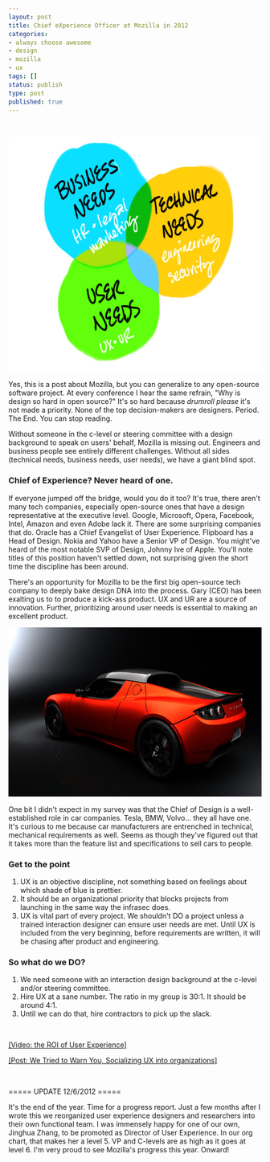 ```yaml
---
layout: post
title: Chief eXperience Officer at Mozilla in 2012
categories:
- always choose awesome
- design
- mozilla
- ux
tags: []
status: publish
type: post
published: true
---
```

&nbsp;

<a href="/img/user-business-technical-needs.jpg"><img class="alignnone size-full wp-image-721" title="user needs technical needs business needs" src="/img/user-business-technical-needs.jpg" alt="" width="600" height="468" /></a>

Yes, this is a post about Mozilla, but you can generalize to any open-source software project. At every conference I hear the same refrain, "Why is design so hard in open source?" It's so hard because *drumroll please* it's not made a priority. None of the top decision-makers are designers. Period. The End. You can stop reading.

Without someone in the c-level or steering committee with a design background to speak on users' behalf, Mozilla is missing out. Engineers and business people see entirely different challenges. Without all sides (technical needs, business needs, user needs), we have a giant blind spot.
<h3>Chief of Experience? Never heard of one.</h3>
If everyone jumped off the bridge, would you do it too? It's true, there aren't many tech companies, especially open-source ones that have a design representative at the executive level. Google, Microsoft, Opera, Facebook, Intel, Amazon and even Adobe lack it. There are some surprising companies that do. Oracle has a Chief Evangelist of User Experience. Flipboard has a Head of Design. Nokia and Yahoo have a Senior VP of Design. You might've heard of the most notable SVP of Design, Johnny Ive of Apple. You'll note titles of this position haven't settled down, not surprising given the short time the discipline has been around.

There's an opportunity for Mozilla to be the first big open-source tech company to deeply bake design DNA into the process. Gary (CEO) has been exalting us to to produce a kick-ass product. UX and UR are a source of innovation. Further, prioritizing around user needs is essential to making an excellent product.

<a href="/img/Tesla-Roadster-Sport-Tesla-Motors-to-Open-Colorado-Gallery-Rear-Angle.jpg"><img title="Tesla-Roadster-Sport-Tesla-Motors-to-Open-Colorado-Gallery-Rear-Angle" src="/img/Tesla-Roadster-Sport-Tesla-Motors-to-Open-Colorado-Gallery-Rear-Angle.jpg" alt="" width="600" height="337" /></a>

One bit I didn't expect in my survey was that the Chief of Design is a well-established role in car companies. Tesla, BMW, Volvo... they all have one. It's curious to me because car manufacturers are entrenched in technical, mechanical requirements as well. Seems as though they've figured out that it takes more than the feature list and specifications to sell cars to people.
<h3>Get to the point</h3>
<ol>
	<li>UX is an objective discipline, not something based on feelings about which shade of blue is prettier.</li>
	<li>It should be an organizational priority that blocks projects from launching in the same way the infrasec does.</li>
	<li>UX is vital part of every project. We shouldn't DO a project unless a trained interaction designer can ensure user needs are met. Until UX is included from the very beginning, before requirements are written, it will be chasing after product and engineering.</li>
</ol>
<h3>So what do we DO?</h3>
<ol>
	<li>We need someone with an interaction design background at the c-level and/or steering committee.</li>
	<li>Hire UX at a sane number. The ratio in my group is 30:1. It should be around 4:1.</li>
	<li>Until we can do that, hire contractors to pick up the slack.</li>
</ol>
&nbsp;

<a title="The ROI of User Experience - Human Factors International" href="http://www.youtube.com/watch?v=O94kYyzqvTc" target="_blank">[Video: the ROI of User Experience]</a>

<a href="http://boxesandarrows.com/view/we-tried-to-warn-you32">[Post: We Tried to Warn You, Socializing UX into organizations]</a>

&nbsp;

===== UPDATE 12/6/2012 =====

It's the end of the year. Time for a progress report. Just a few months after I wrote this we reorganized user experience designers and researchers into their own functional team. I was immensely happy for one of our own, Jinghua Zhang, to be promoted as Director of User Experience. In our org chart, that makes her a level 5. VP and C-levels are as high as it goes at level 6. I'm very proud to see Mozilla's progress this year. Onward!
